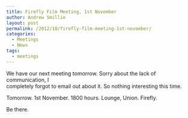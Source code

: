 ```yaml
---
title: Firefly Film Meeting, 1st November
author: Andrew Smillie
layout: post
permalink: /2012/10/firefly-film-meeting-1st-november/
categories:
  - Meetings
  - News
tags:
  - meetings
---
```

We have our next meeting tomorrow. Sorry about the lack of communication, I  
completely forgot to email out about it. So nothing interesting this time.

Tomorrow. 1st November. 1800 hours. Lounge, Union. Firefly.

Be there.